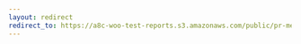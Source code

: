 ```yaml
---
layout: redirect
redirect_to: https://a8c-woo-test-reports.s3.amazonaws.com/public/pr-merge/41321/api/index.html
---
```

